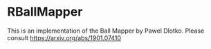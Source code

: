 # RBallMapper
This is an implementation of the Ball Mapper by Pawel Dlotko. Please consult https://arxiv.org/abs/1901.07410
